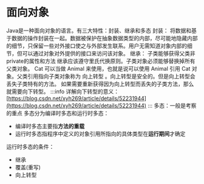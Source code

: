 
# 面向对象
Java是一种面向对象的语言。有三大特性：封装、继承和多态
封装：
将数据和基于数据的操作封装在一起。数据被保护在抽象数据类型的内部，尽可能地隐藏内部的细节，只保留一些对外接口使之与外部发生联系。用户无需知道对象内部的细节，但可以通过对象对外提供的接口来访问该对象。
继承：
子类能够获得父类非private的属性和方法
继承应该遵守里氏代换原则。子类对象必须能够替换掉所有父类对象。
Cat 可以当做 Animal 来使用，也就是说可以使用 Animal 引用 Cat 对象。父类引用指向子类对象称为 向上转型 。向上转型是安全的。但是向上转型会丢失子类特有的方法。
如果需要重新获得因为向上转型而丢失的子类方法，那么就需要向下转型。
:::info
详解向下转型的意义：[https://blog.csdn.net/xyh269/article/details/52231944](https://blog.csdn.net/xyh269/article/details/52231944)
:::
多态：一般是考察的重点
多态分为编译时多态和运行时多态：

- 编译时多态主要指**方法的重载**
- 运行时多态指程序中定义的对象引用所指向的具体类型在**运行期间**才确定

运行时多态的条件：

- 继承
- 覆盖(重写)
- 向上转型
